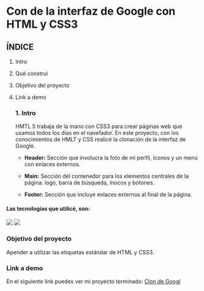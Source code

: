 # Con de la interfaz de Google con HTML y CSS3

## ÍNDICE
1. Intro
2. Qué construí
3. Objetivo del proyecto
4. Link a demo

   ### 1. Intro
   HMTL 5 trabaja de la mano con CSS3 para crear páginas web que usamos todos los días en el navefador. En este proyecto, con los conocimientos de HMLT y CSS realicé la clonación de la interfaz de Google.

   - **Header:** Sección que involucra la foto de mi perfil, íconos y un menú con enlaces externos.
  
   - **Main:** Sección del contenedor para los elementos centrales de la página: logo, barra de búsqueda, ínocos y botones.
  
   - **Footer:** Sección que incluye enlaces externos al final de la página.
  
#### Las tecnologías que utilicé, son: 
<img src="https://img.shields.io/badge/HTML5-E34F26?style=for-the-badge&logo=htm15&logoColor=white" />
<img src="https://img.shields.io/badge/CSS3-1572B6?style=for-the-badge&logo=css3&logoColor=white" />

### Objetivo del proyecto 
Apender a utilizar las etiquetas estándar de HTML y CSS3.

### Link a demo
En el siguiente link puedes ver mi proyecto terminado: [Clon de Googl](#)


